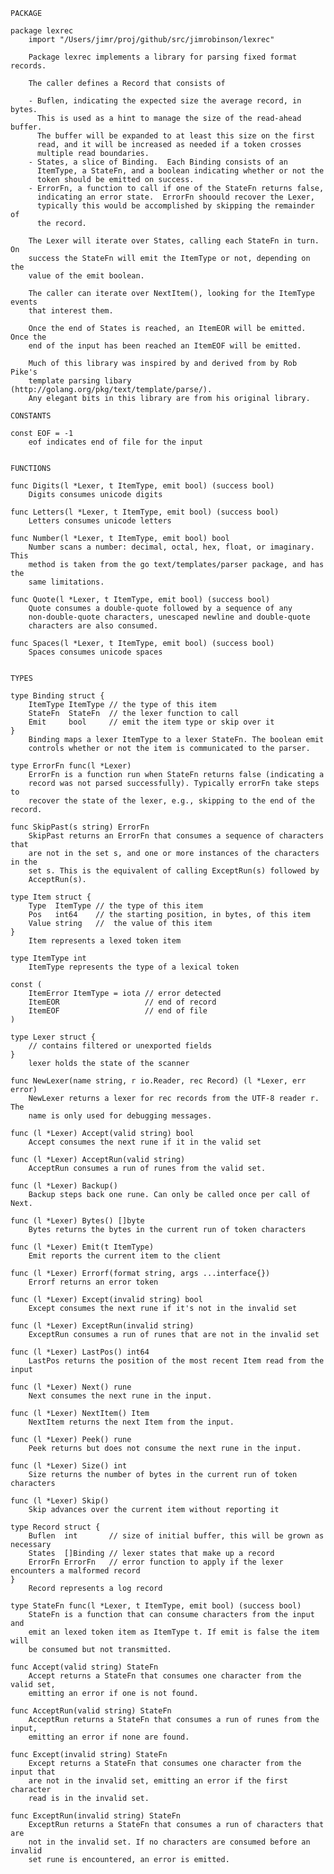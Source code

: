 	PACKAGE
	
	package lexrec
	    import "/Users/jimr/proj/github/src/jimrobinson/lexrec"
	
	    Package lexrec implements a library for parsing fixed format records.
	
	    The caller defines a Record that consists of
	
		- Buflen, indicating the expected size the average record, in bytes.
		  This is used as a hint to manage the size of the read-ahead buffer.
		  The buffer will be expanded to at least this size on the first
		  read, and it will be increased as needed if a token crosses
		  multiple read boundaries.
		- States, a slice of Binding.  Each Binding consists of an
		  ItemType, a StateFn, and a boolean indicating whether or not the
		  token should be emitted on success.
		- ErrorFn, a function to call if one of the StateFn returns false,
		  indicating an error state.  ErrorFn shoould recover the Lexer,
		  typically this would be accomplished by skipping the remainder of
		  the record.
	
	    The Lexer will iterate over States, calling each StateFn in turn. On
	    success the StateFn will emit the ItemType or not, depending on the
	    value of the emit boolean.
	
	    The caller can iterate over NextItem(), looking for the ItemType events
	    that interest them.
	
	    Once the end of States is reached, an ItemEOR will be emitted. Once the
	    end of the input has been reached an ItemEOF will be emitted.
	
	    Much of this library was inspired by and derived from by Rob Pike's
	    template parsing libary (http://golang.org/pkg/text/template/parse/).
	    Any elegant bits in this library are from his original library.
	
	CONSTANTS
	
	const EOF = -1
	    eof indicates end of file for the input
	
	
	FUNCTIONS
	
	func Digits(l *Lexer, t ItemType, emit bool) (success bool)
	    Digits consumes unicode digits
	
	func Letters(l *Lexer, t ItemType, emit bool) (success bool)
	    Letters consumes unicode letters
	
	func Number(l *Lexer, t ItemType, emit bool) bool
	    Number scans a number: decimal, octal, hex, float, or imaginary. This
	    method is taken from the go text/templates/parser package, and has the
	    same limitations.
	
	func Quote(l *Lexer, t ItemType, emit bool) (success bool)
	    Quote consumes a double-quote followed by a sequence of any
	    non-double-quote characters, unescaped newline and double-quote
	    characters are also consumed.
	
	func Spaces(l *Lexer, t ItemType, emit bool) (success bool)
	    Spaces consumes unicode spaces
	
	
	TYPES
	
	type Binding struct {
	    ItemType ItemType // the type of this item
	    StateFn  StateFn  // the lexer function to call
	    Emit     bool     // emit the item type or skip over it
	}
	    Binding maps a lexer ItemType to a lexer StateFn. The boolean emit
	    controls whether or not the item is communicated to the parser.
	
	type ErrorFn func(l *Lexer)
	    ErrorFn is a function run when StateFn returns false (indicating a
	    record was not parsed successfully). Typically errorFn take steps to
	    recover the state of the lexer, e.g., skipping to the end of the record.
	
	func SkipPast(s string) ErrorFn
	    SkipPast returns an ErrorFn that consumes a sequence of characters that
	    are not in the set s, and one or more instances of the characters in the
	    set s. This is the equivalent of calling ExceptRun(s) followed by
	    AcceptRun(s).
	
	type Item struct {
	    Type  ItemType // the type of this item
	    Pos   int64    // the starting position, in bytes, of this item
	    Value string   //  the value of this item
	}
	    Item represents a lexed token item
	
	type ItemType int
	    ItemType represents the type of a lexical token
	
	const (
	    ItemError ItemType = iota // error detected
	    ItemEOR                   // end of record
	    ItemEOF                   // end of file
	)
	
	type Lexer struct {
	    // contains filtered or unexported fields
	}
	    lexer holds the state of the scanner
	
	func NewLexer(name string, r io.Reader, rec Record) (l *Lexer, err error)
	    NewLexer returns a lexer for rec records from the UTF-8 reader r. The
	    name is only used for debugging messages.
	
	func (l *Lexer) Accept(valid string) bool
	    Accept consumes the next rune if it in the valid set
	
	func (l *Lexer) AcceptRun(valid string)
	    AcceptRun consumes a run of runes from the valid set.
	
	func (l *Lexer) Backup()
	    Backup steps back one rune. Can only be called once per call of Next.
	
	func (l *Lexer) Bytes() []byte
	    Bytes returns the bytes in the current run of token characters
	
	func (l *Lexer) Emit(t ItemType)
	    Emit reports the current item to the client
	
	func (l *Lexer) Errorf(format string, args ...interface{})
	    Errorf returns an error token
	
	func (l *Lexer) Except(invalid string) bool
	    Except consumes the next rune if it's not in the invalid set
	
	func (l *Lexer) ExceptRun(invalid string)
	    ExceptRun consumes a run of runes that are not in the invalid set
	
	func (l *Lexer) LastPos() int64
	    LastPos returns the position of the most recent Item read from the input
	
	func (l *Lexer) Next() rune
	    Next consumes the next rune in the input.
	
	func (l *Lexer) NextItem() Item
	    NextItem returns the next Item from the input.
	
	func (l *Lexer) Peek() rune
	    Peek returns but does not consume the next rune in the input.
	
	func (l *Lexer) Size() int
	    Size returns the number of bytes in the current run of token characters
	
	func (l *Lexer) Skip()
	    Skip advances over the current item without reporting it
	
	type Record struct {
	    Buflen  int       // size of initial buffer, this will be grown as necessary
	    States  []Binding // lexer states that make up a record
	    ErrorFn ErrorFn   // error function to apply if the lexer encounters a malformed record
	}
	    Record represents a log record
	
	type StateFn func(l *Lexer, t ItemType, emit bool) (success bool)
	    StateFn is a function that can consume characters from the input and
	    emit an lexed token item as ItemType t. If emit is false the item will
	    be consumed but not transmitted.
	
	func Accept(valid string) StateFn
	    Accept returns a StateFn that consumes one character from the valid set,
	    emitting an error if one is not found.
	
	func AcceptRun(valid string) StateFn
	    AcceptRun returns a StateFn that consumes a run of runes from the input,
	    emitting an error if none are found.
	
	func Except(invalid string) StateFn
	    Except returns a StateFn that consumes one character from the input that
	    are not in the invalid set, emitting an error if the first character
	    read is in the invalid set.
	
	func ExceptRun(invalid string) StateFn
	    ExceptRun returns a StateFn that consumes a run of characters that are
	    not in the invalid set. If no characters are consumed before an invalid
	    set rune is encountered, an error is emitted.
	
	
